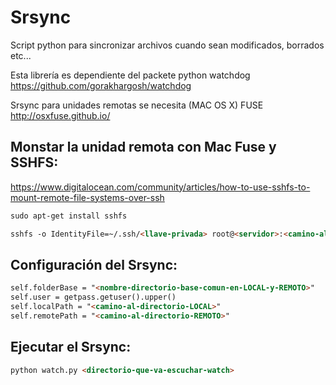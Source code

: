 Srsync
======

Script python para sincronizar archivos cuando sean modificados, borrados etc...

Esta librería es dependiente del packete python watchdog https://github.com/gorakhargosh/watchdog

Srsync para unidades remotas se necesita (MAC OS X) FUSE http://osxfuse.github.io/

Monstar la unidad remota con Mac Fuse y SSHFS:
----------------------------------------------

https://www.digitalocean.com/community/articles/how-to-use-sshfs-to-mount-remote-file-systems-over-ssh

```html
sudo apt-get install sshfs

sshfs -o IdentityFile=~/.ssh/<llave-privada> root@<servidor>:<camino-al-directorio-REMOTO> <camino-al-directorio-LOCAL> -o volname=<nombre-de-directorio-en-local>

```

Configuración del Srsync:
-------------------------

```html
self.folderBase = "<nombre-directorio-base-comun-en-LOCAL-y-REMOTO>"
self.user = getpass.getuser().upper()
self.localPath = "<camino-al-directorio-LOCAL>"
self.remotePath = "<camino-al-directorio-REMOTO>"
```

Ejecutar el Srsync:
-------------------

```html
python watch.py <directorio-que-va-escuchar-watch>
```
